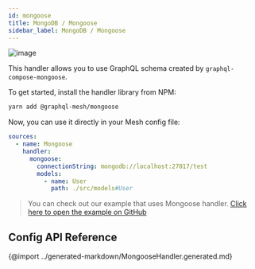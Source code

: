 ```yaml
---
id: mongoose
title: MongoDB / Mongoose
sidebar_label: MongoDB / Mongoose
---
```

![image](https://user-images.githubusercontent.com/20847995/79219137-5f584c00-7e5a-11ea-83fb-800f9ac73fd8.png)

This handler allows you to use GraphQL schema created by `graphql-compose-mongoose`.

To get started, install the handler library from NPM:

```sh
yarn add @graphql-mesh/mongoose
```

Now, you can use it directly in your Mesh config file:

```yml
sources:
  - name: Mongoose
    handler:
      mongoose:
        connectionString: mongodb://localhost:27017/test
        models:
          - name: User
            path: ./src/models#User

```

> You can check out our example that uses Mongoose handler.
[Click here to open the example on GitHub](https://github.com/Urigo/graphql-mesh/tree/master/examples/mongoose-example)

## Config API Reference

{@import ../generated-markdown/MongooseHandler.generated.md}

